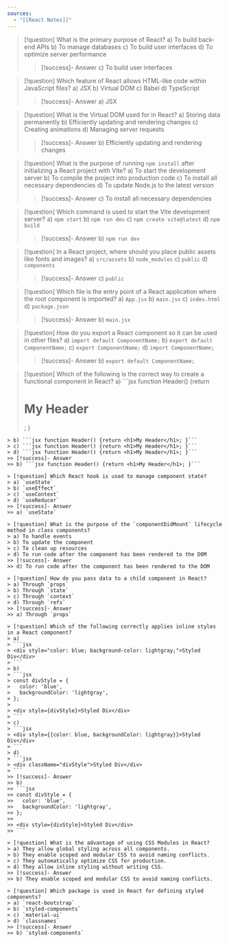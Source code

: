 ```yaml
---
sources:
  - "[[React Notes]]"
---
```

> [!question] What is the primary purpose of React?
> a) To build back-end APIs
> b) To manage databases
> c) To build user interfaces
> d) To optimize server performance
>> [!success]- Answer
>> c) To build user interfaces

> [!question] Which feature of React allows HTML-like code within JavaScript files?
> a) JSX
> b) Virtual DOM
> c) Babel
> d) TypeScript
>> [!success]- Answer
>> a) JSX

> [!question] What is the Virtual DOM used for in React?
> a) Storing data permanently
> b) Efficiently updating and rendering changes
> c) Creating animations
> d) Managing server requests
>> [!success]- Answer
>> b) Efficiently updating and rendering changes

> [!question] What is the purpose of running `npm install` after initializing a React project with Vite?
> a) To start the development server
> b) To compile the project into production code
> c) To install all necessary dependencies
> d) To update Node.js to the latest version
>> [!success]- Answer
>> c) To install all necessary dependencies

> [!question] Which command is used to start the Vite development server?
> a) `npm start`
> b) `npm run dev`
> c) `npm create vite@latest`
> d) `npm build`
>> [!success]- Answer
>> b) `npm run dev`

> [!question] In a React project, where should you place public assets like fonts and images?
> a) `src/assets`
> b) `node_modules`
> c) `public`
> d) `components`
>> [!success]- Answer
>> c) `public`

> [!question] Which file is the entry point of a React application where the root component is imported?
> a) `App.jsx`
> b) `main.jsx`
> c) `index.html`
> d) `package.json`
>> [!success]- Answer
>> b) `main.jsx`

> [!question] How do you export a React component so it can be used in other files?
> a) `import default ComponentName;`
> b) `export default ComponentName;`
> c) `export ComponentName;`
> d) `import ComponentName;`
>> [!success]- Answer
>> b) `export default ComponentName;`

> [!question] Which of the following is the correct way to create a functional component in React?
> a) ```jsx
function Header() {return <h1>My Header</h1>; }
```
> b) ```jsx function Header() {return <h1>My Header</h1>; }```
> c) ```jsx function Header() {return <h1>My Header</h1>; }```
> d) ```jsx function Header() {return <h1>My Header</h1>; }```
>> [!success]- Answer
>> b) ```jsx function Header() {return <h1>My Header</h1>; }```

> [!question] Which React hook is used to manage component state?
> a) `useState`
> b) `useEffect`
> c) `useContext`
> d) `useReducer`
>> [!success]- Answer
>> a) `useState`

> [!question] What is the purpose of the `componentDidMount` lifecycle method in class components?
> a) To handle events
> b) To update the component
> c) To clean up resources
> d) To run code after the component has been rendered to the DOM
>> [!success]- Answer
>> d) To run code after the component has been rendered to the DOM

> [!question] How do you pass data to a child component in React?
> a) Through `props`
> b) Through `state`
> c) Through `context`
> d) Through `refs`
>> [!success]- Answer
>> a) Through `props`

> [!question] Which of the following correctly applies inline styles in a React component?
> a)
> ```jsx
> <div style="color: blue; background-color: lightgray;">Styled Div</div>
> ```
> b)
> ```jsx
> const divStyle = {
>   color: 'blue',
>   backgroundColor: 'lightgray',
> };
> 
> <div style={divStyle}>Styled Div</div>
> ```
> c)
> ```jsx
> <div style={{color: blue, backgroundColor: lightgray}}>Styled Div</div>
> ```
> d)
> ```jsx
> <div className="divStyle">Styled Div</div>
> ```
>> [!success]- Answer
>> b)
>> ```jsx
>> const divStyle = {
>>   color: 'blue',
>>   backgroundColor: 'lightgray',
>> };
>> 
>> <div style={divStyle}>Styled Div</div>
>> ```

> [!question] What is the advantage of using CSS Modules in React?
> a) They allow global styling across all components.
> b) They enable scoped and modular CSS to avoid naming conflicts.
> c) They automatically optimize CSS for production.
> d) They allow inline styling without writing CSS.
>> [!success]- Answer
>> b) They enable scoped and modular CSS to avoid naming conflicts.

> [!question] Which package is used in React for defining styled components?
> a) `react-bootstrap`
> b) `styled-components`
> c) `material-ui`
> d) `classnames`
>> [!success]- Answer
>> b) `styled-components`
